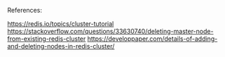 References:

https://redis.io/topics/cluster-tutorial
https://stackoverflow.com/questions/33630740/deleting-master-node-from-existing-redis-cluster
https://developpaper.com/details-of-adding-and-deleting-nodes-in-redis-cluster/

